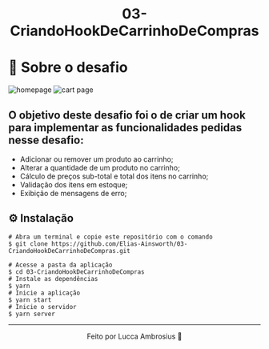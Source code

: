 <h1 align="center">
  03-CriandoHookDeCarrinhoDeCompras
</h1>

<h1>🚀 Sobre o desafio</h1>

![homepage](https://user-images.githubusercontent.com/107319227/221792482-219676c9-bc8b-4ffe-a7a9-15af8c4943d7.png)
![cart page](https://user-images.githubusercontent.com/107319227/221792494-4e094a5d-e12e-446e-870a-eef406e0311b.png)

<h2>
O objetivo deste desafio foi o de criar um hook para implementar as funcionalidades pedidas nesse desafio:
</h2>

- Adicionar ou remover um produto ao carrinho;
- Alterar a quantidade de um produto no carrinho;
- Cálculo de preços sub-total e total dos itens no carrinho;
- Validação dos itens em estoque;
- Exibição de mensagens de erro;

## ⚙️ Instalação
```
# Abra um terminal e copie este repositório com o comando
$ git clone https://github.com/Elias-Ainsworth/03-CriandoHookDeCarrinhoDeCompras.git
```

```
# Acesse a pasta da aplicação
$ cd 03-CriandoHookDeCarrinhoDeCompras
# Instale as dependências
$ yarn
# Inicie a aplicação
$ yarn start
# Inicie o servidor
$ yarn server
```
---

<p align="center">Feito por Lucca Ambrosius 🦊</p>
